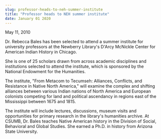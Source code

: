 ```yaml
---
slug: professor-heads-to-neh-summer-institute
title: "Professor heads to NEH summer institute"
date: January 01 2020
---
```


 
<p>May 11, 2010</p>
<p>
  Dr. Rebecca Bales has been selected to attend a summer institute for
  university professors at the Newberry Library's D'Arcy McNickle Center for
  American Indian History in Chicago.
</p>
<p>
  She is one of 25 scholars drawn from across academic disciplines and
  institutions selected to attend the institute, which is sponsored by the
  National Endowment for the Humanities.
</p>
<p>
  The institute, "From Metacom to Tecumseh: Alliances, Conflicts, and Resistance
  in Native North America," will examine the complex and shifting alliances
  between various Indian nations of North America and European colonists
  competing for land and political ascendancy in regions east of the Mississippi
  between 1675 and 1815.
</p>
<p>
  The institute will include lectures, discussions, museum visits and
  opportunities for primary research in the library's humanities archive. At
  CSUMB, Dr. Bales teaches Native American history in the Division of Social,
  Behavioral and Global Studies. She earned a Ph.D. in history from Arizona
  State University.
</p>
<p></p>
 
